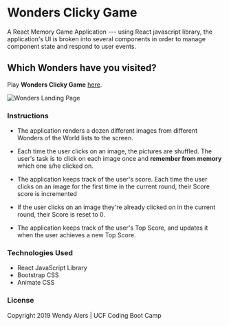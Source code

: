 # Wonders Clicky Game
A React Memory Game Application ---  using  React javascript library, the application's UI is broken into several components in order to manage component state and respond to user events.

## Which Wonders have you visited?

Play **Wonders Clicky Game** [here](https://lit-plateau-35495.herokuapp.com/).

 ![Wonders Landing Page](wonders/public/Wonders.png) 
 

### Instructions
- The application renders a dozen different images from different Wonders of the World lists to the screen.

- Each time the user clicks on an image, the pictures are shuffled. The user's task is to click on each image once and **remember from memory** which one s/he clicked on.  

- The application keeps track of the user's score. Each time the user clicks on an image for the first time in the current round, their Score score is incremented

- If the user clicks on an image they're already clicked on in the current round, their Score is reset to 0.

- The application keeps track of the user's Top Score, and updates it when the user achieves a new Top Score.

### Technologies Used
* React JavaScript Library
* Bootstrap CSS
* Animate CSS
 
### License
Copyright 2019 Wendy Alers | UCF Coding Boot Camp
